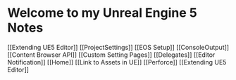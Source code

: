 # Welcome to my Unreal Engine 5 Notes

[[Extending UE5 Editor]]
[[ProjectSettings]]
[[EOS Setup]]
[[ConsoleOutput]]
[[Content Browser API]]
[[Custom Setting Pages]]
[[Delegates]]
[[Editor Notification]]
[[Home]]
[[Link to Assets in UE]]
[[Perforce]]
[[Extending UE5 Editor]]